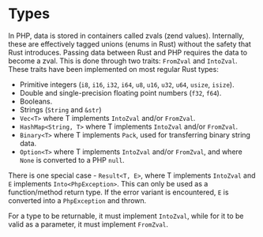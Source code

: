 # Types

In PHP, data is stored in containers called zvals (zend values). Internally,
these are effectively tagged unions (enums in Rust) without the safety that Rust
introduces. Passing data between Rust and PHP requires the data to become a
zval. This is done through two traits: `FromZval` and `IntoZval`. These traits
have been implemented on most regular Rust types:

- Primitive integers (`i8`, `i16`, `i32`, `i64`, `u8`, `u16`, `u32`, `u64`,
  `usize`, `isize`).
- Double and single-precision floating point numbers (`f32`, `f64`).
- Booleans.
- Strings (`String` and `&str`)
- `Vec<T>` where T implements `IntoZval` and/or `FromZval`.
- `HashMap<String, T>` where T implements `IntoZval` and/or `FromZval`.
- `Binary<T>` where T implements `Pack`, used for transferring binary string
  data.
- `Option<T>` where T implements `IntoZval` and/or `FromZval`, and where `None`
  is converted to a PHP `null`.

There is one special case - `Result<T, E>`, where T implements `IntoZval` and
`E` implements `Into<PhpException>`. This can only be used as a function/method
return type. If the error variant is encountered, `E` is converted into a
`PhpException` and thrown.

For a type to be returnable, it must implement `IntoZval`, while for it to be
valid as a parameter, it must implement `FromZval`.
